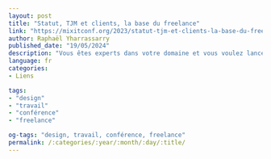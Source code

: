 ```yaml
---
layout: post
title: "Statut, TJM et clients, la base du freelance"
link: "https://mixitconf.org/2023/statut-tjm-et-clients-la-base-du-freelance"
author: Raphaël Yharrassarry
published_date: "19/05/2024"
description: "Vous êtes experts dans votre domaine et vous voulez lancer à votre compte, alors vous allez vous retrouver novice dans un domaine, celui du freelancing. Vous devez travailler avec des freelances et vous ne comprenez pas leurs tarifs, je vais vous l’expliquer. De mon côté, ça fait 23 ans que je travaille en freelance. Quand j’ai commencé, une collègue m’a expliqué les bases et m’a aidé à fixer mon tarif. Alors je vous propose une session de rattrapage express des bases : choisir son statut, fixer son TJM (Tarif Journalier Moyen) et gérer la relation client. Avec ces bases vous devriez pouvoir vous lancer dans de bonnes conditions, négocier correctement vos premières missions, éviter quelques erreurs de débutant(e)s et trouver le bonheur dans cette nouvelle relation au travail."
language: fr
categories:
- Liens

tags:
- "design"
- "travail"
- "conférence"
- "freelance"

og-tags: "design, travail, conférence, freelance"
permalink: /:categories/:year/:month/:day/:title/
---
```

